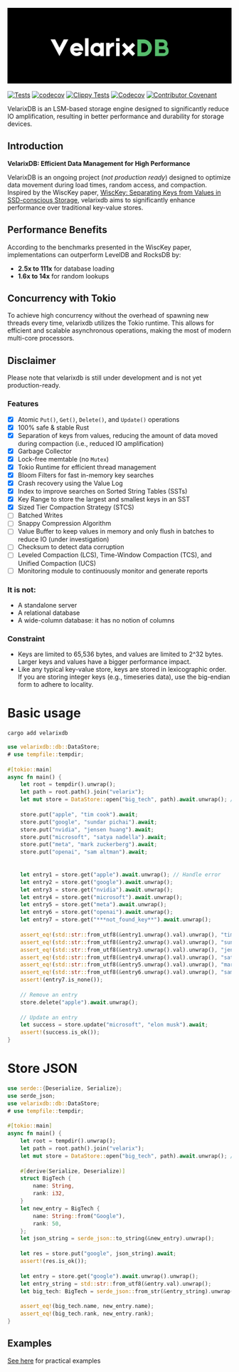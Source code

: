 
<p align="center">
<img src="/logo.png" height="170">
</p>


[![Tests](https://github.com/Gifted-s/velarixdb/actions/workflows/rust.yml/badge.svg)](https://github.com/Gifted-s/velarixdb/actions/workflows/rust.yml)
[![codecov](https://codecov.io/gh/Gifted-s/velarixdb/graph/badge.svg?token=01K79PJWQA)](https://codecov.io/gh/Gifted-s/velarixdb)
[![Clippy Tests](https://github.com/Gifted-s/bd/actions/workflows/clippy.yml/badge.svg)](https://github.com/Gifted-s/bd/actions/workflows/clippy.yml)
[![Codecov](https://github.com/Gifted-s/velarixdb/actions/workflows/codecov.yml/badge.svg)](https://github.com/Gifted-s/velarixdb/actions/workflows/codecov.yml)
[![Contributor Covenant](https://img.shields.io/badge/Contributor%20Covenant-2.1-4baaaa.svg)](code_of_conduct.md)


VelarixDB is an LSM-based storage engine designed to significantly reduce IO amplification, resulting in better performance and durability for storage devices.


## Introduction

**VelarixDB: Efficient Data Management for High Performance**

VelarixDB is an ongoing project (*not production ready*) designed to optimize data movement during load times, random access, and compaction. Inspired by the WiscKey paper, [WiscKey: Separating Keys from Values in SSD-conscious Storage](https://usenix.org/system/files/conference/fast16/fast16-papers-lu.pdf), velarixdb aims to significantly enhance performance over traditional key-value stores.

## Performance Benefits

According to the benchmarks presented in the WiscKey paper, implementations can outperform LevelDB and RocksDB by:
- **2.5x to 111x** for database loading
- **1.6x to 14x** for random lookups

## Concurrency with Tokio

To achieve high concurrency without the overhead of spawning new threads every time, velarixdb utilizes the Tokio runtime. This allows for efficient and scalable asynchronous operations, making the most of modern multi-core processors.

## Disclaimer

Please note that velarixdb is still under development and is not yet production-ready.

### Features
- [x] Atomic `Put()`, `Get()`, `Delete()`, and `Update()` operations
- [x] 100% safe & stable Rust
- [x] Separation of keys from values, reducing the amount of data moved during compaction (i.e., reduced IO amplification)
- [x] Garbage Collector
- [x] Lock-free memtable (no `Mutex`)
- [x] Tokio Runtime for efficient thread management
- [x] Bloom Filters for fast in-memory key searches
- [x] Crash recovery using the Value Log
- [x] Index to improve searches on Sorted String Tables (SSTs)
- [x] Key Range to store the largest and smallest keys in an SST
- [x] Sized Tier Compaction Strategy (STCS)
- [ ] Batched Writes
- [ ] Snappy Compression Algorithm
- [ ] Value Buffer to keep values in memory and only flush in batches to reduce IO (under investigation)
- [ ] Checksum to detect data corruption
- [ ] Leveled Compaction (LCS), Time-Window Compaction (TCS), and Unified Compaction (UCS)
- [ ] Monitoring module to continuously monitor and generate reports

### It is not:
- A standalone server
- A relational database
- A wide-column database: it has no notion of columns

### Constraint
- Keys are limited to 65,536 bytes, and values are limited to 2^32 bytes. Larger keys and values have a bigger performance impact.
- Like any typical key-value store, keys are stored in lexicographic order. If you are storing integer keys (e.g., timeseries data), use the big-endian form to adhere to locality.

# Basic usage

```sh
cargo add velarixdb
```

```rust
use velarixdb::db::DataStore;
# use tempfile::tempdir;

#[tokio::main]
async fn main() {
    let root = tempdir().unwrap();
    let path = root.path().join("velarix");
    let mut store = DataStore::open("big_tech", path).await.unwrap(); // handle IO error

    store.put("apple", "tim cook").await;
    store.put("google", "sundar pichai").await;
    store.put("nvidia", "jensen huang").await;
    store.put("microsoft", "satya nadella").await;
    store.put("meta", "mark zuckerberg").await;
    store.put("openai", "sam altman").await;


    let entry1 = store.get("apple").await.unwrap(); // Handle error
    let entry2 = store.get("google").await.unwrap();
    let entry3 = store.get("nvidia").await.unwrap();
    let entry4 = store.get("microsoft").await.unwrap();
    let entry5 = store.get("meta").await.unwrap();
    let entry6 = store.get("openai").await.unwrap();
    let entry7 = store.get("***not_found_key**").await.unwrap();

    assert_eq!(std::str::from_utf8(&entry1.unwrap().val).unwrap(), "tim cook");
    assert_eq!(std::str::from_utf8(&entry2.unwrap().val).unwrap(), "sundar pichai");
    assert_eq!(std::str::from_utf8(&entry3.unwrap().val).unwrap(), "jensen huang");
    assert_eq!(std::str::from_utf8(&entry4.unwrap().val).unwrap(), "satya nadella");
    assert_eq!(std::str::from_utf8(&entry5.unwrap().val).unwrap(), "mark zuckerberg");
    assert_eq!(std::str::from_utf8(&entry6.unwrap().val).unwrap(), "sam altman");
    assert!(entry7.is_none());

    // Remove an entry
    store.delete("apple").await.unwrap();

    // Update an entry
    let success = store.update("microsoft", "elon musk").await;
    assert!(success.is_ok());
}
```

# Store JSON

```rust
use serde::{Deserialize, Serialize};
use serde_json;
use velarixdb::db::DataStore;
# use tempfile::tempdir;

#[tokio::main]
async fn main() {
    let root = tempdir().unwrap();
    let path = root.path().join("velarix");
    let mut store = DataStore::open("big_tech", path).await.unwrap(); // handle IO error

    #[derive(Serialize, Deserialize)]
    struct BigTech {
        name: String,
        rank: i32,
    }
    let new_entry = BigTech {
        name: String::from("Google"),
        rank: 50,
    };
    let json_string = serde_json::to_string(&new_entry).unwrap();

    let res = store.put("google", json_string).await;
    assert!(res.is_ok());

    let entry = store.get("google").await.unwrap().unwrap();
    let entry_string = std::str::from_utf8(&entry.val).unwrap();
    let big_tech: BigTech = serde_json::from_str(&entry_string).unwrap();

    assert_eq!(big_tech.name, new_entry.name);
    assert_eq!(big_tech.rank, new_entry.rank);
}
```

## Examples
[See here](https://usenix.org/system/files/conference/fast16/fast16-papers-lu.pdf) for practical examples
